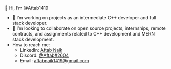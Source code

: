 👋 Hi, I’m @Aftab1419

- 👀 I’m working on projects as an intermediate C++ developer and full stack developer.
- 📑 I’m looking to collaborate on open source projects, internships, remote contracts, and assignments related to C++ development and MERN stack development.
- How to reach me:
  - LinkedIn: [Aftab Naik](https://www.linkedin.com/in/aftabnaik/)
  - Discord: [@Aftab#2604](https://discordapp.com/users/1117434567519903744)
  - Email: [aftabnaik1419@gmail.com](mailto:aftabnaik1419@gmail.com)
 
<!---
Aftab1419/Aftab1419 is a ✨ special ✨ repository because its `README.md` (this file) appears on your GitHub profile.
You can click the Preview link to take a look at your changes.
--->

